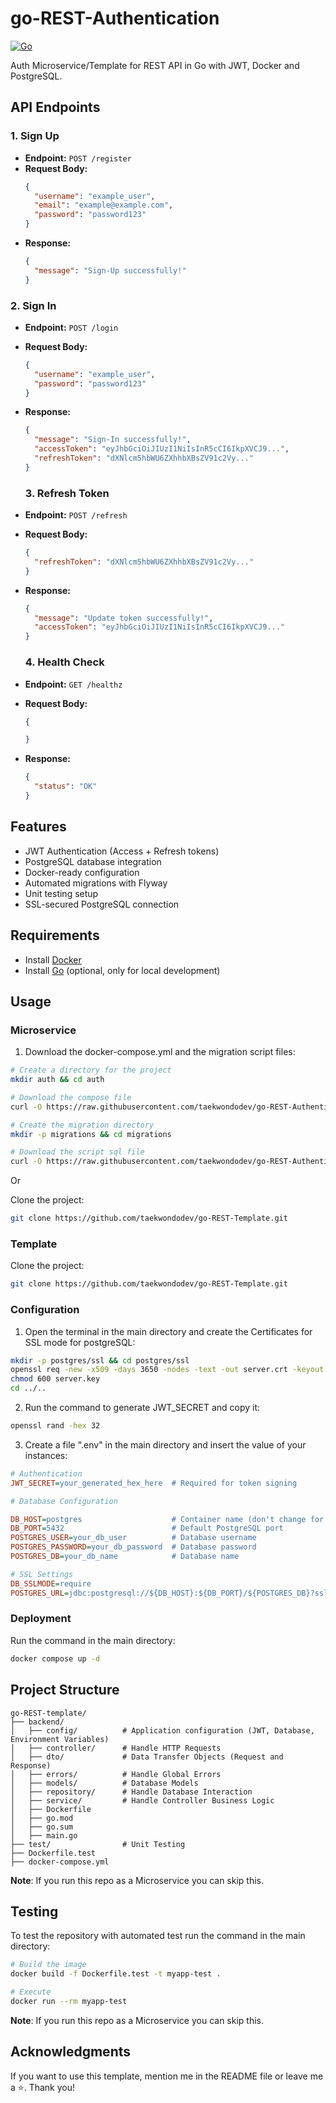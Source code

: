 # go-REST-Authentication
[![Go](https://img.shields.io/badge/Go-1.24.1+-00ADD8?logo=go)](https://golang.org)

Auth Microservice/Template for REST API in Go with JWT, Docker and PostgreSQL.

## API Endpoints

### 1. **Sign Up**
- **Endpoint:** `POST /register`
- **Request Body:**
  ```json
  {
    "username": "example_user",
    "email": "example@example.com",
    "password": "password123"
  }
  ```
- **Response:**
  ```json
  {
    "message": "Sign-Up successfully!"
  }
  ```

### 2. **Sign In**
- **Endpoint:** `POST /login`
- **Request Body:**
  ```json
  {
    "username": "example_user",
    "password": "password123"
  }
  ```
- **Response:**
  ```json
  {
    "message": "Sign-In successfully!",
    "accessToken": "eyJhbGciOiJIUzI1NiIsInR5cCI6IkpXVCJ9...",
    "refreshToken": "dXNlcm5hbWU6ZXhhbXBsZV91c2Vy..."
  }
  ```

  ### 3. **Refresh Token**
- **Endpoint:** `POST /refresh`
- **Request Body:**
  ```json
  {
    "refreshToken": "dXNlcm5hbWU6ZXhhbXBsZV91c2Vy..."
  }
  ```
- **Response:**
  ```json
  {
    "message": "Update token successfully!",
    "accessToken": "eyJhbGciOiJIUzI1NiIsInR5cCI6IkpXVCJ9..."
  }
  ```

  ### 4. **Health Check**
- **Endpoint:** `GET /healthz`
- **Request Body:**
  ```json
  {

  }
  ```
- **Response:**
  ```json
  {
    "status": "OK"
  }
  ```

## Features
- JWT Authentication (Access + Refresh tokens)
- PostgreSQL database integration
- Docker-ready configuration
- Automated migrations with Flyway
- Unit testing setup
- SSL-secured PostgreSQL connection

## Requirements

- Install [Docker](https://docs.docker.com/engine/install/)
- Install [Go](https://go.dev/dl/) (optional, only for local development)

## Usage

### Microservice

1. Download the docker-compose.yml and the migration script files:
  ```bash
  # Create a directory for the project
  mkdir auth && cd auth

  # Download the compose file
  curl -O https://raw.githubusercontent.com/taekwondodev/go-REST-Authentication/microservice/docker-compose.yml

  # Create the migration directory
  mkdir -p migrations && cd migrations

  # Download the script sql file
  curl -O https://raw.githubusercontent.com/taekwondodev/go-REST-Authentication/microservice/migrations/V1__Create_User_table.sql
  ```
  Or

  Clone the project:
   
  ```bash
  git clone https://github.com/taekwondodev/go-REST-Template.git
  ```

### Template

  Clone the project:

  ```bash
  git clone https://github.com/taekwondodev/go-REST-Template.git
  ```

### Configuration
1. Open the terminal in the main directory and create the Certificates for SSL mode for postgreSQL:

  ```bash
  mkdir -p postgres/ssl && cd postgres/ssl
  openssl req -new -x509 -days 3650 -nodes -text -out server.crt -keyout server.key -subj "/CN=postgres"
  chmod 600 server.key
  cd ../..
  ```
2. Run the command to generate JWT_SECRET and copy it:

  ```bash
  openssl rand -hex 32
  ```
3. Create a file ".env" in the main directory and insert the value of your instances:
   
  ```ini
  # Authentication
  JWT_SECRET=your_generated_hex_here  # Required for token signing

  # Database Configuration

  DB_HOST=postgres                    # Container name (don't change for compose)
  DB_PORT=5432                        # Default PostgreSQL port
  POSTGRES_USER=your_db_user          # Database username
  POSTGRES_PASSWORD=your_db_password  # Database password
  POSTGRES_DB=your_db_name            # Database name

  # SSL Settings
  DB_SSLMODE=require                  
  POSTGRES_URL=jdbc:postgresql://${DB_HOST}:${DB_PORT}/${POSTGRES_DB}?sslmode=${DB_SSLMODE}
  ```

### Deployment

Run the command in the main directory:
   
  ```bash
  docker compose up -d
  ```

## Project Structure

```
go-REST-template/
├── backend/
│   ├── config/          # Application configuration (JWT, Database, Environment Variables)
│   ├── controller/      # Handle HTTP Requests
│   ├── dto/             # Data Transfer Objects (Request and Response)
│   ├── errors/          # Handle Global Errors
│   ├── models/          # Database Models
│   ├── repository/      # Handle Database Interaction
│   ├── service/         # Handle Controller Business Logic
│   ├── Dockerfile       
│   ├── go.mod           
│   ├── go.sum           
│   ├── main.go  
├── test/                # Unit Testing    
├── Dockerfile.test        
├── docker-compose.yml   
```

**Note**: If you run this repo as a Microservice you can skip this.

## Testing

To test the repository with automated test run the command in the main directory:

```bash
# Build the image
docker build -f Dockerfile.test -t myapp-test .

# Execute
docker run --rm myapp-test
```

**Note**: If you run this repo as a Microservice you can skip this.

## Acknowledgments

If you want to use this template, mention me in the README file or leave me a ⭐. Thank you!
